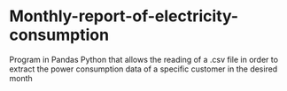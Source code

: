 # Monthly-report-of-electricity-consumption
Program in Pandas Python that allows the reading of a .csv file 
in order to extract the power consumption data of a specific customer 
in the desired month

